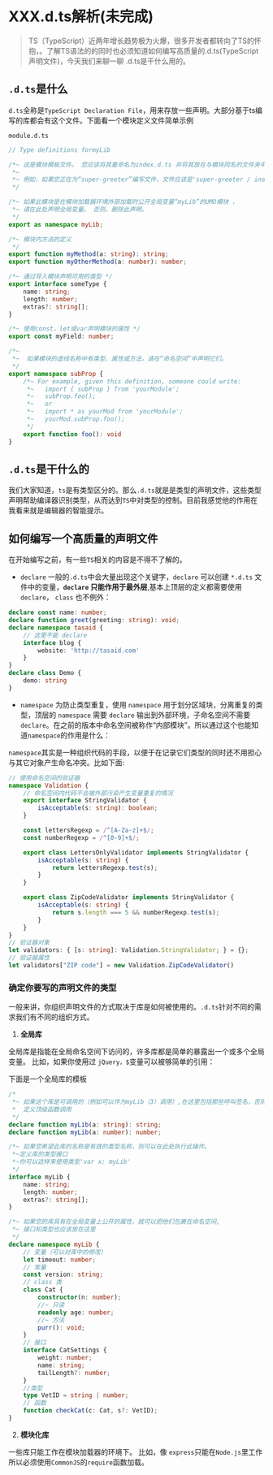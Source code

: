 # XXX.d.ts解析(未完成)

> TS（TypeScript）近两年增长趋势极为火爆，很多开发者都转向了TS的怀抱，。了解TS语法的的同时也必须知道如何编写高质量的.d.ts(TypeScript声明文件)，今天我们来聊一聊 .d.ts是干什么用的。

## `.d.ts`是什么

`d.ts`全称是`TypeScript Declaration File`，用来存放一些声明。大部分基于ts编写的库都会有这个文件。下面看一个模块定义文件简单示例

`module.d.ts`
```ts
// Type definitions formyLib

/*~ 这是模块模板文件。 您应该将其重命名为index.d.ts 并将其放在与模块同名的文件夹中。
 *~ 
 *~ 例如，如果您正在为“super-greeter”编写文件，文件应该是'super-greeter / index.d.ts'
 */

/*~ 如果此模块是在模块加载器环境外部加载时公开全局变量“myLib”的UMD模块 ，
 *~ 请在此处声明全局变量。 否则，删除此声明。
 */
export as namespace myLib;

/*~ 模块内方法的定义
 */
export function myMethod(a: string): string;
export function myOtherMethod(a: number): number;

/*~ 通过导入模块声明可用的类型 */
export interface someType {
    name: string;
    length: number;
    extras?: string[];
}

/*~ 使用const，let或var声明模块的属性 */
export const myField: number;

/*~ 
 *~  如果模块的虚线名称中有类型，属性或方法，请在“命名空间”中声明它们。
 */
export namespace subProp {
    /*~ For example, given this definition, someone could write:
     *~   import { subProp } from 'yourModule';
     *~   subProp.foo();
     *~   or
     *~   import * as yourMod from 'yourModule';
     *~   yourMod.subProp.foo();
     */
    export function foo(): void
}
```

## `.d.ts`是干什么的

我们大家知道，`ts`是有类型区分的。那么`.d.ts`就是是类型的声明文件，这些类型声明帮助编译器识别类型，从而达到`TS`中对类型的控制。目前我感觉他的作用在我看来就是编辑器的智能提示。

## 如何编写一个高质量的声明文件

在开始编写之前，有一些`TS`相关的内容是不得不了解的。
- `declare`
一般的`.d.ts`中会大量出现这个关键字，`declare` 可以创建 `*.d.ts` 文件中的变量，**`declare` 只能作用于最外层**,基本上顶层的定义都需要使用 `declare`， `class` 也不例外：
```ts
declare const name: number;
declare function greet(greeting: string): void;
declare namespace tasaid {
    // 这里不能 declare
    interface blog {
        website: 'http://tasaid.com'
    } 
}
declare class Demo {
    demo: string
}
```
- `namespace`
为防止类型重复，使用 `namespace` 用于划分区域块，分离重复的类型，顶层的 `namespace` 需要 `declare` 输出到外部环境，子命名空间不需要 `declare`。在之前的版本中命名空间被称作“内部模块”。所以通过这个也能知道`namespace`的作用是什么：

`namespace`其实是一种组织代码的手段，以便于在记录它们类型的同时还不用担心与其它对象产生命名冲突。比如下面:
```ts
// 使用命名空间的验证器
namespace Validation {
    // 命名空间内代码不会被外部污染产生变量重复的情况
    export interface StringValidator {
        isAcceptable(s: string): boolean;
    }

    const lettersRegexp = /^[A-Za-z]+$/;
    const numberRegexp = /^[0-9]+$/;

    export class LettersOnlyValidator implements StringValidator {
        isAcceptable(s: string) {
            return lettersRegexp.test(s);
        }
    }

    export class ZipCodeValidator implements StringValidator {
        isAcceptable(s: string) {
            return s.length === 5 && numberRegexp.test(s);
        }
    }
}
// 验证器对象
let validators: { [s: string]: Validation.StringValidator; } = {};
// 验证器属性
let validators["ZIP code"] = new Validation.ZipCodeValidator()
```

### 确定你要写的声明文件的类型

一般来讲，你组织声明文件的方式取决于库是如何被使用的。`.d.ts`针对不同的需求我们有不同的组织方式。
1. **全局库**

全局库是指能在全局命名空间下访问的，许多库都是简单的暴露出一个或多个全局变量。 比如，如果你使用过 `jQuery，$`变量可以被够简单的引用：

下面是一个全局库的模板
```ts
/*
 *~ 如果这个库是可调用的（例如可以作为myLib（3）调用）,在这里包括那些呼叫签名，否则，删除此部分
 *  定义顶级函数调用
 */
declare function myLib(a: string): string;
declare function myLib(a: number): number;

/*~ 如果您希望此库的名称是有效的类型名称，则可以在此处执行此操作。
 *~定义库的类型接口
 *~你可以这样来使用类型'var x: myLib'
 */
interface myLib {
    name: string;
    length: number;
    extras?: string[];
}

/*~ 如果您的库具有在全局变量上公开的属性，就可以把他们包裹在命名空间,
 *~ 接口和类型也应该放在这里
 */
declare namespace myLib {
    // 变量（可以对库中的修改）
    let timeout: number;
    // 常量
    const version: string;
    // class 类
    class Cat {
        constructor(n: number);
        //~ 只读
        readonly age: number;
        //~ 方法
        purr(): void;
    }
    // 接口
    interface CatSettings {
        weight: number;
        name: string;
        tailLength?: number;
    }
    //类型
    type VetID = string | number;
    // 函数
    function checkCat(c: Cat, s?: VetID);
}
```
2. **模块化库**

一些库只能工作在模块加载器的环境下。 比如，像 `express`只能在`Node.js`里工作所以必须使用`CommonJS`的`require`函数加载。



